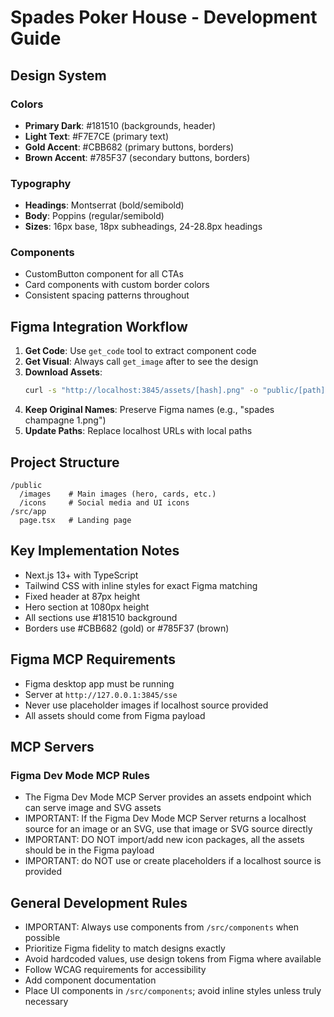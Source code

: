 # Spades Poker House - Development Guide

## Design System
### Colors
- **Primary Dark**: #181510 (backgrounds, header)
- **Light Text**: #F7E7CE (primary text)
- **Gold Accent**: #CBB682 (primary buttons, borders)
- **Brown Accent**: #785F37 (secondary buttons, borders)

### Typography
- **Headings**: Montserrat (bold/semibold)
- **Body**: Poppins (regular/semibold)
- **Sizes**: 16px base, 18px subheadings, 24-28.8px headings

### Components
- CustomButton component for all CTAs
- Card components with custom border colors
- Consistent spacing patterns throughout

## Figma Integration Workflow
1. **Get Code**: Use `get_code` tool to extract component code
2. **Get Visual**: Always call `get_image` after to see the design
3. **Download Assets**: 
   ```bash
   curl -s "http://localhost:3845/assets/[hash].png" -o "public/[path]/[original-name].png"
   ```
4. **Keep Original Names**: Preserve Figma names (e.g., "spades champagne 1.png")
5. **Update Paths**: Replace localhost URLs with local paths

## Project Structure
```
/public
  /images    # Main images (hero, cards, etc.)
  /icons     # Social media and UI icons
/src/app
  page.tsx   # Landing page
```

## Key Implementation Notes
- Next.js 13+ with TypeScript
- Tailwind CSS with inline styles for exact Figma matching
- Fixed header at 87px height
- Hero section at 1080px height
- All sections use #181510 background
- Borders use #CBB682 (gold) or #785F37 (brown)

## Figma MCP Requirements
- Figma desktop app must be running
- Server at `http://127.0.0.1:3845/sse`
- Never use placeholder images if localhost source provided
- All assets should come from Figma payload

## MCP Servers
### Figma Dev Mode MCP Rules
- The Figma Dev Mode MCP Server provides an assets endpoint which can serve image and SVG assets
- IMPORTANT: If the Figma Dev Mode MCP Server returns a localhost source for an image or an SVG, use that image or SVG source directly
- IMPORTANT: DO NOT import/add new icon packages, all the assets should be in the Figma payload
- IMPORTANT: do NOT use or create placeholders if a localhost source is provided

## General Development Rules
- IMPORTANT: Always use components from `/src/components` when possible
- Prioritize Figma fidelity to match designs exactly
- Avoid hardcoded values, use design tokens from Figma where available
- Follow WCAG requirements for accessibility
- Add component documentation
- Place UI components in `/src/components`; avoid inline styles unless truly necessary